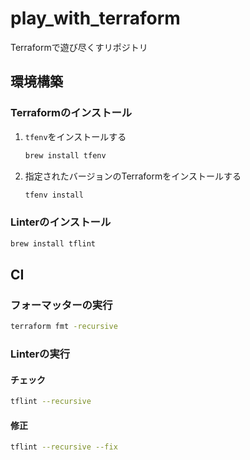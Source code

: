 # play_with_terraform
Terraformで遊び尽くすリポジトリ

## 環境構築

### Terraformのインストール

1. `tfenv`をインストールする
   ```sh
   brew install tfenv
   ```
2. 指定されたバージョンのTerraformをインストールする
   ```sh
   tfenv install
   ```

### Linterのインストール
```sh
brew install tflint
```

## CI

### フォーマッターの実行

```sh
terraform fmt -recursive
```

### Linterの実行

#### チェック

```sh
tflint --recursive
```

#### 修正

```sh
tflint --recursive --fix
```
